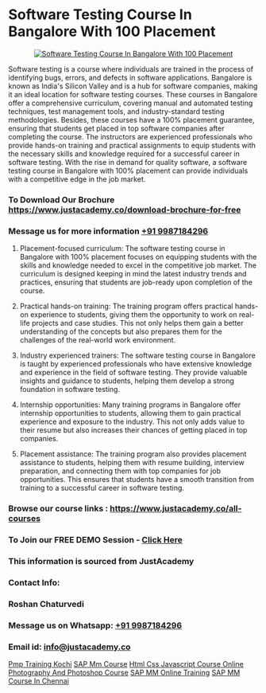 # Software Testing Course In Bangalore With 100 Placement

<p align="center">
  <a href="https://justacademy.co/program-detail/software-testing">
    <img src="https://justacademy.co/storage2/program_images/1704700438.webp" alt="Software Testing Course In Bangalore With 100 Placement">
  </a>
</p>


Software testing is a course where individuals are trained in the process of identifying bugs, errors, and defects in software applications. Bangalore is known as India's Silicon Valley and is a hub for software companies, making it an ideal location for software testing courses. These courses in Bangalore offer a comprehensive curriculum, covering manual and automated testing techniques, test management tools, and industry-standard testing methodologies. Besides, these courses have a 100% placement guarantee, ensuring that students get placed in top software companies after completing the course. The instructors are experienced professionals who provide hands-on training and practical assignments to equip students with the necessary skills and knowledge required for a successful career in software testing. With the rise in demand for quality software, a software testing course in Bangalore with 100% placement can provide individuals with a competitive edge in the job market.
### To Download Our Brochure https://www.justacademy.co/download-brochure-for-free
### Message us for more information [+91 9987184296](https://api.whatsapp.com/send?phone=919987184296)
1) Placement-focused curriculum: The software testing course in Bangalore with 100% placement focuses on equipping students with the skills and knowledge needed to excel in the competitive job market. The curriculum is designed keeping in mind the latest industry trends and practices, ensuring that students are job-ready upon completion of the course.

2) Practical hands-on training: The training program offers practical hands-on experience to students, giving them the opportunity to work on real-life projects and case studies. This not only helps them gain a better understanding of the concepts but also prepares them for the challenges of the real-world work environment.

3) Industry experienced trainers: The software testing course in Bangalore is taught by experienced professionals who have extensive knowledge and experience in the field of software testing. They provide valuable insights and guidance to students, helping them develop a strong foundation in software testing.

4) Internship opportunities: Many training programs in Bangalore offer internship opportunities to students, allowing them to gain practical experience and exposure to the industry. This not only adds value to their resume but also increases their chances of getting placed in top companies.

5) Placement assistance: The training program also provides placement assistance to students, helping them with resume building, interview preparation, and connecting them with top companies for job opportunities. This ensures that students have a smooth transition from training to a successful career in software testing.

### Browse our course links : https://www.justacademy.co/all-courses 
### To Join our FREE DEMO Session - [Click Here](https://www.justacademy.co/register-for-course-demo)


### This information is sourced from JustAcademy
### Contact Info:
### Roshan Chaturvedi
### Message us on Whatsapp: [+91 9987184296](https://api.whatsapp.com/send?phone=919987184296)
### Email id: [info@justacademy.co](mailto:info@justacademy.co)
                    
[Pmp Training Kochi](https://www.linkedin.com/pulse/pmp-training-kochi-justacademy-houston-tyoaf?trackingId=f0h39V94uyh2oZU3Qqro6g%3D%3D&lipi=urn%3Ali%3Apage%3Ad_flagship3_company_admin%3BoeW%2FtgxJQVmhV5nxk7B2LA%3D%3D)
[SAP Mm Course](https://www.linkedin.com/pulse/sap-mm-course-justacademy-beangaluru-qxjaf/)
[Html Css Javascript Course Online](https://medium.com/@abhidnya.1068/html-css-javascript-course-online-fe45850fc991)
[Photography And Photoshop Course](https://medium.com/@prempja40/photography-and-photoshop-course-57d54e2baf38)
[SAP MM Online Training](https://justacademyin.github.io/Articles/SAP-MM-Online-Training)
[SAP MM Course In Chennai](https://justacademyin.github.io/Articles/SAP-MM-Course-In-Chennai)
